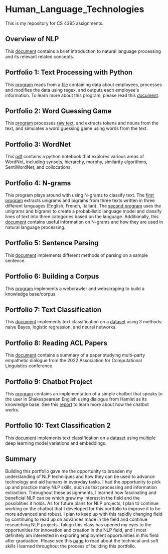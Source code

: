 # Human_Language_Technologies

This is my repository for CS 4395 assignments.

## Overview of NLP

This [document](./0-Overview_of_NLP/Overview_of_NLP.pdf) contains a brief introduction to natural language processing and its relevant related concepts.

## Portfolio 1: Text Processing with Python

This [program](./1-Text_Processing_with_Python/Text_Processing.py) reads from a [file](./1-Text_Processing_with_Python/data.csv) containing data about employees, processes and modifies the data using regex, and outputs each employee's information. To learn more about this program, please read this [document](./1-Text_Processing_with_Python/Overview.pdf).

## Portfolio 2: Word Guessing Game
This [program](./2-Word_Guessing_Game/Word_Guessing_Game.py) processes [raw text](./2-Word_Guessing_Game/anat19.txt), and extracts tokens and nouns from the text, and simulates a word guessing game using words from the text.

## Portfolio 3: WordNet
This [pdf](./3-WordNet/WordNet.pdf) contains a python notebook that explores various areas of WordNet, including synsets, hierarchy, morphy, similarity algorithms, SentiWordNet, and collocations.

## Portfolio 4: N-grams
This program plays around with using N-grams to classify text. The [first program](./4-Ngrams/Ngrams_Part1.py) extracts unigrams and bigrams from three texts written in three different languages (English, French, Italian). The [second program](./4-Ngrams/Ngrams_Part2.py) uses the unigrams and bigrams to create a probabilistic language model and classify lines of text into three categories based on the language. Additionally, this [document](./4-Ngrams/Narrative.pdf) contains useful information on N-grams and how they are used in natural language processing.

## Portfolio 5: Sentence Parsing
This [document](./5-Sentence_Parsing/Sentence_Parsing.pdf) implements different methods of parsing on a sample sentence.

## Portfolio 6: Building a Corpus
This [program](./6-Building_A_Corpus/Webcrawler.py) implements a webcrawler and webscraping to build a knowledge base/corpus.

## Portfolio 7: Text Classification
This [document](./7-Text_Classification/Text_Classification.pdf) implements text classification on a [dataset](./7-Text_Classification/emails.csv) using 3 methods: naive Bayes, logistic regression, and neural networks. 

## Portfolio 8: Reading ACL Papers
This [document](./8-ACL_Paper/ACL_Paper.pdf) contains a summary of a paper studying multi-party empathetic dialogue from the 2022 Association for Computational Linguistics conference.

## Portfolio 9: Chatbot Project
This [program](./9-Chatbot/Chatbot.py) contains an implementation of a simple chatbot that speaks to the user in Shakespearean English using dialogue from Hamlet as its knowledge base. See this [report](./9-Chatbot/Report.pdf) to learn more about how the chatbot works.

## Portfolio 10: Text Classification 2
This [document](./10-Text_Classification_2/Text_Classification_2.pdf) implements text classification on a [dataset](./10-Text_Classification_2/emails.csv) using multiple deep learning model variations and embeddings.

## Summary
Building this portfolio gave  me the opportunity to broaden my understanding of NLP techniques and how they can be used to advance technology and aid humans in everyday tasks. I had the opportunity to pick up and practice many NLP skills, such as text processing and information extraction. Throughout these assignments, I learned how fascinating and beneficial NLP can be which grew my interest in the field and the possiblities it holds. As for future plans for NLP projects, I plan to continue working on the chatbot that I developed for this portfolio to improve it to be more advanced and robust. I plan to keep up with this rapidly changing field by continuing to read up on advances made in the field and continue researching NLP projects. Takign this class has opened my eyes to the opportunities for innovation and creation in the NLP field, and I most definitely am interested in exploring employment opportunities in this field after graduation.
Please see this [page](./Skills.md) to read about the technical and soft skills I learned throughout the process of building this portfolio.
